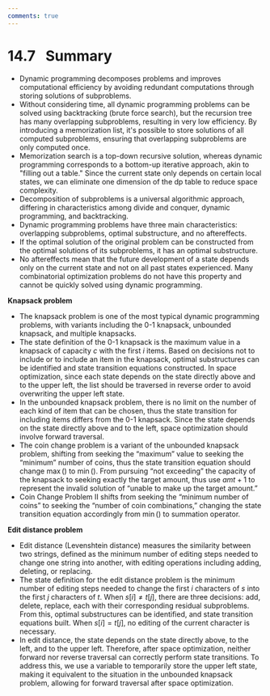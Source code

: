 ```yaml
---
comments: true
---
```


# 14.7 &nbsp; Summary

- Dynamic programming decomposes problems and improves computational efficiency by avoiding redundant computations through storing solutions of subproblems.
- Without considering time, all dynamic programming problems can be solved using backtracking (brute force search), but the recursion tree has many overlapping subproblems, resulting in very low efficiency. By introducing a memorization list, it's possible to store solutions of all computed subproblems, ensuring that overlapping subproblems are only computed once.
- Memorization search is a top-down recursive solution, whereas dynamic programming corresponds to a bottom-up iterative approach, akin to "filling out a table." Since the current state only depends on certain local states, we can eliminate one dimension of the dp table to reduce space complexity.
- Decomposition of subproblems is a universal algorithmic approach, differing in characteristics among divide and conquer, dynamic programming, and backtracking.
- Dynamic programming problems have three main characteristics: overlapping subproblems, optimal substructure, and no aftereffects.
- If the optimal solution of the original problem can be constructed from the optimal solutions of its subproblems, it has an optimal substructure.
- No aftereffects mean that the future development of a state depends only on the current state and not on all past states experienced. Many combinatorial optimization problems do not have this property and cannot be quickly solved using dynamic programming.

**Knapsack problem**

- The knapsack problem is one of the most typical dynamic programming problems, with variants including the 0-1 knapsack, unbounded knapsack, and multiple knapsacks.
- The state definition of the 0-1 knapsack is the maximum value in a knapsack of capacity $c$ with the first $i$ items. Based on decisions not to include or to include an item in the knapsack, optimal substructures can be identified and state transition equations constructed. In space optimization, since each state depends on the state directly above and to the upper left, the list should be traversed in reverse order to avoid overwriting the upper left state.
- In the unbounded knapsack problem, there is no limit on the number of each kind of item that can be chosen, thus the state transition for including items differs from the 0-1 knapsack. Since the state depends on the state directly above and to the left, space optimization should involve forward traversal.
- The coin change problem is a variant of the unbounded knapsack problem, shifting from seeking the “maximum” value to seeking the “minimum” number of coins, thus the state transition equation should change $\max()$ to $\min()$. From pursuing “not exceeding” the capacity of the knapsack to seeking exactly the target amount, thus use $amt + 1$ to represent the invalid solution of “unable to make up the target amount.”
- Coin Change Problem II shifts from seeking the “minimum number of coins” to seeking the “number of coin combinations,” changing the state transition equation accordingly from $\min()$ to summation operator.

**Edit distance problem**

- Edit distance (Levenshtein distance) measures the similarity between two strings, defined as the minimum number of editing steps needed to change one string into another, with editing operations including adding, deleting, or replacing.
- The state definition for the edit distance problem is the minimum number of editing steps needed to change the first $i$ characters of $s$ into the first $j$ characters of $t$. When $s[i] \ne t[j]$, there are three decisions: add, delete, replace, each with their corresponding residual subproblems. From this, optimal substructures can be identified, and state transition equations built. When $s[i] = t[j]$, no editing of the current character is necessary.
- In edit distance, the state depends on the state directly above, to the left, and to the upper left. Therefore, after space optimization, neither forward nor reverse traversal can correctly perform state transitions. To address this, we use a variable to temporarily store the upper left state, making it equivalent to the situation in the unbounded knapsack problem, allowing for forward traversal after space optimization.
